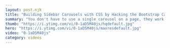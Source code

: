 ```yaml
---
layout: post.njk
title: "Building Sidebar Carousels with CSS by Hacking the Bootstrap Carousel"
summary: "You don't have to use a single carousel on a page, they work really well on sidebars to cycle through content, getting attention by using their sliding or fading features."
thumb: "https://i.ytimg.com/vi/0-1aD5M40js/hqdefault.jpg"
hero: "https://i.ytimg.com/vi/0-1aD5M40js/maxresdefault.jpg"
video: "0-1aD5M40js"
category: videos
---
```

